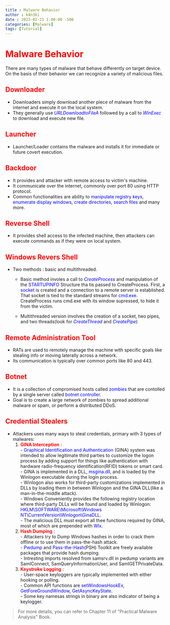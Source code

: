 ```yaml
---
title : Malware Behavior
author : k4n3ki
date : 2023-02-21 1:00:00 -500
categories: [Malware]
tags: [Tutorial]
---
```


# <span style = "color:red;">**Malware Behavior**</span>

There are many types of malware that behave differently on target device. On the basis of their behavior we can recognize a variety of malicious files.

## <span style = "color:red;">**Downloader**</span>
- Downloaders simply download another piece of malware from the internet and execute it on the local system. 
- They generally use <span style="color:blue"> *URLDownloadtoFileA* </span> followed by a call to <span style="color:blue">*WinExec*</span> to download and execute new file.

## <span style = "color:red;">**Launcher**</span>
- Launcher/Loader contains the malware and installs it for immediate or future covert execution.

## <span style = "color:red;">**Backdoor**</span>
- It provides and attacker with remote access to victim's machine. 
- It communicate over the internet, commonly over port 80 using HTTP protocol. 
- Common functionalities are ability to <span style="color:blue">manipulate registry keys</span>, <span style="color:blue">enumerate display windows</span>, <span style="color:blue">create directories</span>, <span style="color:blue">search files</span> and many more.

## <span style = "color:red;">**Reverse Shell**</span>
- It provides shell access to the infected machine, then attackers can execute commands as if they were on local system.

## <span style = "color:red;">**Windows Revers Shell**</span>
- Two methods : basic and multithreaded. 
  - Basic method involes a call to <span style="color:blue">*CreateProcess*</span> and manipulation of the <span style="color:blue">STARTUPINFO</span> Structure tha tis passed to CreateProcess. First, a <span style="color:blue">socket</span> is created and a connection to a remote server is established. That socket is tied to the standard streams for <span style="color:blue">cmd.exe</span>. CreateProcess runs cmd.exe with its window supressed, to hide it from the victim. 

  - Multithreaded version involves the creation of a socket, two pipes, and two threads(look for <span style="color:blue">*CreateThread*</span> and <span style="color:blue">*CreatePipe*</span>)

## <span style = "color:red;">**Remote Administration Tool**</span>
- RATs are used to remotely manage the machine with specific goals like stealing info or moving laterally across a network. 
- Its communication is typically over common ports like 80 and 443.

## <span style = "color:red;">**Botnet**</span>
- It is a collection of compromised hosts called <span style="color:blue">zombies</span> that are contolled by a single server called <span style="color:blue">botnet controller</span>. 
- Goal is to create a large network of zombies to spread additional malware or spam, or perform a distributed DDoS.

## <span style = "color:red;">**Credential Stealers**</span>
- Attackers uses many ways to steal credentials, primary with 3 types of malwares:
  1. <span style="color:red">**GINA Interception**</span> : \
         - <span style="color:blue">Graphical Identification and Authentication</span> (GINA) system was intended to allow legitimate third parties to customize the logon process by adding support for things like authentication with hardware radio-frequency identification(RFID) tokens or smart card. \
         - GINA is implemented in a DLL, <span style="color:blue">msgina.dll</span>, and is loaded by the Winlogon executable during the login process. \
         - Winlogon also works for third-party customizations implemented in DLLs by loading them in between Winlogon and the GINA DLL(like a man-in-the-middle attack). \
         - Windows Conveniently provides the following registry location where third-party DLLs will be found and loaded by Winlogon: <span style="color:blue">HKLM\SOFTWARE\Microsoft\Windows NT\CurrentVersion\Winlogon\GinaDLL</span>. \
         - The malicious DLL must export all thee functions required by GINA, most of which are prepended with <span style="color:blue">Wlx</span>.
  2. <span style="color:red">**Hash Dumping**</span> : \
         - Attackers try to Dump Windows hashes in order to  crack them offline or to use them in pass-the-hash attack. \
         - <span style="color:blue">Pwdump</span> and <span style="color:blue">Pass-the-Hash</span>(PSH) Toolkit are freely available packages that provide hash dumping. \
         - Intresting imports resolved from samsrv.dll in pwdump variants are SamIConnect, SamQueryInformationUser, and SamIGETPrivateData.
  3. <span style="color:red">**Keystroke Logging**</span> : \
         - User-space keyloggers are typically implemented with either hooking or polling. \
         - Common API functions are <span style="color:blue">setWindowsHookEx</span>, <span style="color:blue">GetForeGroundWindow</span>, <span style="color:blue">GetAsyncKeyState</span>. \
         - Some key namesas strings in binary are also indicator of being a keylogger.


> For more details, you can refer to Chapter 11 of "Practical Malware Analysis" Book.
